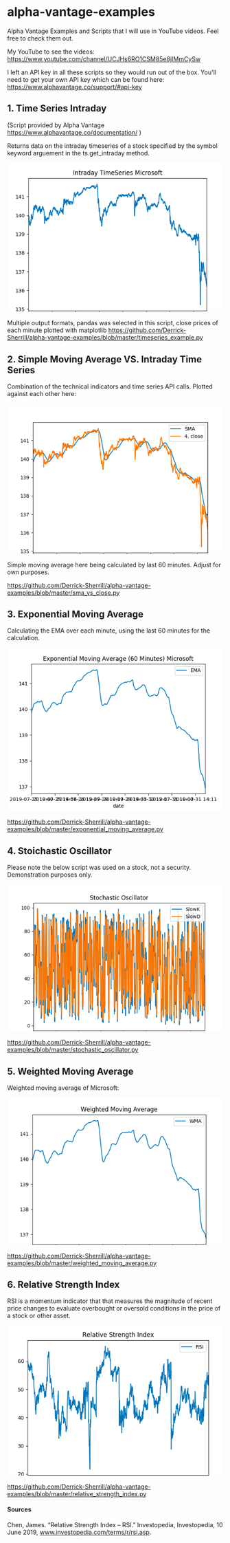 # alpha-vantage-examples
Alpha Vantage Examples and Scripts that I will use in YouTube videos. Feel free to check them out.

My YouTube to see the videos:
https://www.youtube.com/channel/UCJHs6RO1CSM85e8jIMmCySw

I left an API key in all these scripts so they would run out of the box. You'll need to get your own API key which can be found here: 
https://www.alphavantage.co/support/#api-key



## 1. Time Series Intraday 
(Script provided by Alpha Vantage https://www.alphavantage.co/documentation/ )

Returns data on the intraday timeseries of a stock specified by the symbol keyword arguement in the ts.get_intraday method.

![Time Series png found in Example-Images](Example-Images/Timeseries-Example.png)

Multiple output formats, pandas was selected in this script, close prices of each minute plotted with matplotlib
https://github.com/Derrick-Sherrill/alpha-vantage-examples/blob/master/timeseries_example.py



## 2. Simple Moving Average VS. Intraday Time Series

Combination of the technical indicators and time series API calls. Plotted against each other here:

![Simple Moving Average Example](Example-Images/SMA-vs-Timeseries.png)

Simple moving average here being calculated by last 60 minutes. Adjust for own purposes. 

https://github.com/Derrick-Sherrill/alpha-vantage-examples/blob/master/sma_vs_close.py


## 3. Exponential Moving Average 

Calculating the EMA over each minute, using the last 60 minutes for the calculation.

![Exponential Moving Average](Example-Images/Exponential-Moving-Average.png)

https://github.com/Derrick-Sherrill/alpha-vantage-examples/blob/master/exponential_moving_average.py

## 4. Stoichastic Oscillator 
Please note the below script was used on a stock, not a security. Demonstration purposes only.

![Stochastic Oscillator Example](Example-Images/Stochastic-Oscillator.png)

https://github.com/Derrick-Sherrill/alpha-vantage-examples/blob/master/stochastic_oscillator.py 


## 5. Weighted Moving Average
Weighted moving average of Microsoft:

![Weighted Moving Average](Example-Images/Weighted-Moving-Average.png)

https://github.com/Derrick-Sherrill/alpha-vantage-examples/blob/master/weighted_moving_average.py

## 6. Relative Strength Index
RSI is a momentum indicator that that measures the magnitude  of recent price changes to evaluate overbought or oversold conditions in the price of a stock or other asset.

![Relative Strength Index](Example-Images/Relative-Strength-Index.png)

https://github.com/Derrick-Sherrill/alpha-vantage-examples/blob/master/relative_strength_index.py








#### Sources
Chen, James. “Relative Strength Index – RSI.” Investopedia, Investopedia, 10 June 2019, www.investopedia.com/terms/r/rsi.asp.
